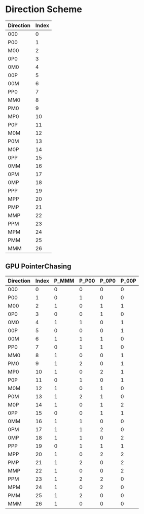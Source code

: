 <!-- SPDX-License-Identifier: GPL-3.0-or-later -->
<!-- SPDX-FileCopyrightText: Copyright © VirtualFluids Project contributors, see AUTHORS.md in root folder -->

# Direction Scheme

| **Direction** | **Index** |
|---------------|-----------|
| 000           | 0         |
| P00           | 1         |
| M00           | 2         |
| 0P0           | 3         |
| 0M0           | 4         |
| 00P           | 5         |
| 00M           | 6         |
| PP0           | 7         |
| MM0           | 8         |
| PM0           | 9         |
| MP0           | 10        |
| P0P           | 11        |
| M0M           | 12        |
| P0M           | 13        |
| M0P           | 14        |
| 0PP           | 15        |
| 0MM           | 16        |
| 0PM           | 17        |
| 0MP           | 18        |
| PPP           | 19        |
| MPP           | 20        |
| PMP           | 21        |
| MMP           | 22        |
| PPM           | 23        |
| MPM           | 24        |
| PMM           | 25        |
| MMM           | 26        |


## GPU PointerChasing

| Direction          | Index | P_MMM | P_P00 | P_0P0 | P_00P |
|--------------------|-------|-------|-------|-------|-------|
| 000                | 0     | 0     | 0     | 0     | 0     |
| P00                | 1     | 0     | 1     | 0     | 0     |
| M00                | 2     | 1     | 0     | 1     | 1     |
| 0P0                | 3     | 0     | 0     | 1     | 0     |
| 0M0                | 4     | 1     | 1     | 0     | 1     |
| 00P                | 5     | 0     | 0     | 0     | 1     |
| 00M                | 6     | 1     | 1     | 1     | 0     |
| PP0                | 7     | 0     | 1     | 1     | 0     |
| MM0                | 8     | 1     | 0     | 0     | 1     |
| PM0                | 9     | 1     | 2     | 0     | 1     |
| MP0                | 10    | 1     | 0     | 2     | 1     |
| P0P                | 11    | 0     | 1     | 0     | 1     |
| M0M                | 12    | 1     | 0     | 1     | 0     |
| P0M                | 13    | 1     | 2     | 1     | 0     |
| M0P                | 14    | 1     | 0     | 1     | 2     |
| 0PP                | 15    | 0     | 0     | 1     | 1     |
| 0MM                | 16    | 1     | 1     | 0     | 0     |
| 0PM                | 17    | 1     | 1     | 2     | 0     |
| 0MP                | 18    | 1     | 1     | 0     | 2     |
| PPP                | 19    | 0     | 1     | 1     | 1     |
| MPP                | 20    | 1     | 0     | 2     | 2     |
| PMP                | 21    | 1     | 2     | 0     | 2     |
| MMP                | 22    | 1     | 0     | 0     | 2     |
| PPM                | 23    | 1     | 2     | 2     | 0     |
| MPM                | 24    | 1     | 0     | 2     | 0     |
| PMM                | 25    | 1     | 2     | 0     | 0     |
| MMM                | 26    | 1     | 0     | 0     | 0     |
